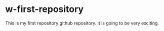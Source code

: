 # w-first-repository
This is my first repository github repository. it is going to be very exciting.

